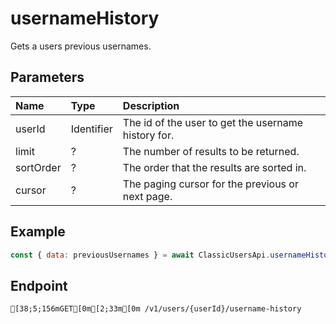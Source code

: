 
# usernameHistory
Gets a users previous usernames.


## Parameters
| Name      | Type       | Description                                         |
| :-------- | :--------- | :-------------------------------------------------- |
| userId    | Identifier | The id of the user to get the username history for. |
| limit     | ?          | The number of results to be returned.               |
| sortOrder | ?          | The order that the results are sorted in.           |
| cursor    | ?          | The paging cursor for the previous or next page.    |



## Example
```js copy showLineNumbers
const { data: previousUsernames } = await ClassicUsersApi.usernameHistory({ userId: 45348281 }); 
```

## Endpoint
```ansi
[38;5;156mGET[0m[2;33m[0m /v1/users/{userId}/username-history
```
  